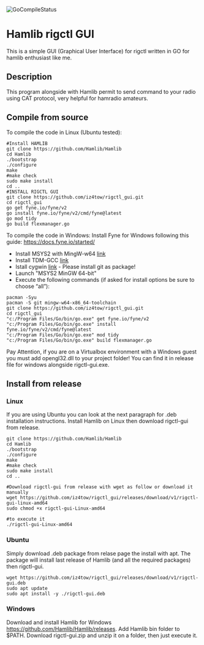 ![GoCompileStatus](https://github.com/iz4tow/rigctl_gui/actions/workflows/go.yml/badge.svg)

# Hamlib rigctl GUI
This is a simple GUI (Graphical User Interface) for rigctl written in GO for hamlib enthusiast like me.

## Description
This program alongside with Hamlib permit to send command to your radio using CAT protocol, very helpful for hamradio amateurs.

## Compile from source
To compile the code in Linux (Ubuntu tested):
```
#Install HAMLIB
git clone https://github.com/Hamlib/Hamlib
cd Hamlib
./bootstrap
./configure
make
#make check
sudo make install
cd ..
#INSTALL RIGCTL GUI
git clone https://github.com/iz4tow/rigctl_gui.git
cd rigctl_gui
go get fyne.io/fyne/v2
go install fyne.io/fyne/v2/cmd/fyne@latest
go mod tidy
go build flexmanager.go
```

To compile the code in Windows:
Install Fyne for Windows following this guide: https://docs.fyne.io/started/

- Install MSYS2 with MingW-w64 [link](https://www.msys2.org/)
- Install TDM-GCC [link](https://jmeubank.github.io/tdm-gcc/download/)
- Istall cygwin [link](https://www.cygwin.com/) - Please install git as package!
- Launch "MSYS2 MinGW 64-bit"
- Execute the following commands (if asked for install options be sure to choose “all”):
```
pacman -Syu
pacman -S git mingw-w64-x86_64-toolchain
git clone https://github.com/iz4tow/rigctl_gui.git
cd rigctl_gui
"c:/Program Files/Go/bin/go.exe" get fyne.io/fyne/v2
"c:/Program Files/Go/bin/go.exe" install fyne.io/fyne/v2/cmd/fyne@latest
"c:/Program Files/Go/bin/go.exe" mod tidy
"c:/Program Files/Go/bin/go.exe" build flexmanager.go
```
Pay Attention, if you are on a Virtualbox environment with a Windows guest you must add opengl32.dll to your project folder! You can find it in release file for windows alongside rigctl-gui.exe.

## Install from release

### Linux
If you are using Ubuntu you can look at the next paragraph for .deb installation instructions.
Install Hamlib on Linux then download rigctl-gui from release.
```
git clone https://github.com/Hamlib/Hamlib
cd Hamlib
./bootstrap
./configure
make
#make check
sudo make install
cd ..

#Download rigctl-gui from release with wget as follow or download it manually
wget https://github.com/iz4tow/rigctl_gui/releases/download/v1/rigctl-gui-linux-amd64
sudo chmod +x rigctl-gui-Linux-amd64

#to execute it
./rigctl-gui-Linux-amd64
```

### Ubuntu
Simply download .deb package from relase page the install with apt.
The package will install last release of Hamlib (and all the required packages) then rigctl-gui.
```
wget https://github.com/iz4tow/rigctl_gui/releases/download/v1/rigctl-gui.deb
sudo apt update
sudo apt install -y ./rigctl-gui.deb
```

### Windows
Download and install Hamlib for Windows https://github.com/Hamlib/Hamlib/releases.
Add Hamlib bin folder to $PATH.
Download rigctl-gui.zip and unzip it on a folder, then just execute it.
